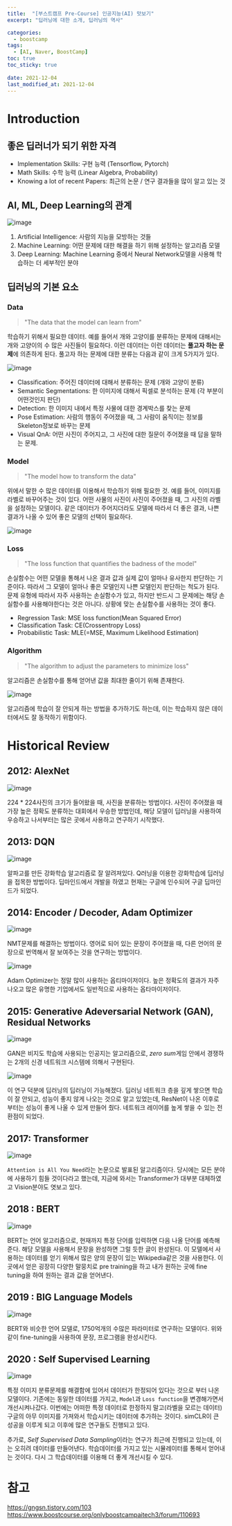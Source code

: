 ```yaml
---
title:  "[부스트캠프 Pre-Course] 인공지능(AI) 맛보기"
excerpt: "딥러닝에 대한 소개, 딥러닝의 역사"

categories:
  - boostcamp
tags:
  - [AI, Naver, BoostCamp]
toc: true
toc_sticky: true
 
date: 2021-12-04
last_modified_at: 2021-12-04
---
```


# Introduction
## 좋은 딥러너가 되기 위한 자격
- Implementation Skills: 구현 능력 (Tensorflow, Pytorch)
- Math Skills: 수학 능력 (Linear Algebra, Probability)
- Knowing a lot of recent Papers: 최근의 논문 / 연구 결과들을 많이 알고 있는 것

## AI, ML, Deep Learning의 관계
![image](https://user-images.githubusercontent.com/91870042/144704573-50928379-2c3a-435a-9f71-338be2efc9a9.png)

1. Artificial Intelligence: 사람의 지능을 모방하는 것들
2. Machine Learning: 어떤 문제에 대한 해결을 하기 위해 설정하는 알고리즘 모델
3. Deep Learning: Machine Learning 중에서 Neural Network모델을 사용해 학습하는 더 세부적인 분야

## 딥러닝의 기본 요소

### Data
> "The data that the model can learn from"

학습하기 위해서 필요한 데이터. 예를 들어서 개와 고양이를 분류하는 문제에 대해서는 개와 고양이의 수 많은 사진들이 필요하다. 이런 데이터는 이런 데이터는 **풀고자 하는 문제**에 의존하게 된다. 풀고자 하는 문제에 대한 분류는 다음과 같이 크게 5가지가 있다.
    
![image](https://user-images.githubusercontent.com/91870042/144704834-e01eec9f-ec99-4cc8-a8c8-62e41472eddd.png)

- Classification: 주어진 데이터에 대해서 분류하는 문제 (개와 고양이 분류)
- Semantic Segmentations: 한 이미지에 대해서 픽셀로 분석하는 문제 (각 부분이 어떤것인지 판단)
- Detection: 한 이미지 내에서 특정 사물에 대한 경계박스를 찾는 문제
- Pose Estimation: 사람의 행동이 주어졌을 때, 그 사람이 움직이는 정보를 Skeleton정보로 바꾸는 문제
- Visual QnA: 어떤 사진이 주어지고, 그 사진에 대한 질문이 주어졌을 때 답을 말하는 문제.

### Model
> "The model how to transform the data"

위에서 말한 수 많은 데이터를 이용해서 학습하기 위해 필요한 것. 예를 들어, 이미지를 라벨로 바꾸어주는 것이 있다. 어떤 사물의 사진이 사진이 주어졌을 때, 그 사진의 라벨을 설정하는 모델이다. 같은 데이터가 주어지더라도 모델에 따라서 더 좋은 결과, 나쁜 결과가 나올 수 있어 좋은 모델의 선택이 필요하다.

![image](https://user-images.githubusercontent.com/91870042/144704950-a55c4c49-6bca-46a7-9ed1-bcfe91971561.png)

### Loss
> "The loss function that quantifies the badness of the model"

손실함수는 어떤 모델을 통해서 나온 결과 값과 실제 값이 얼마나 유사한지 판단하는 기준이다. 따라서 그 모델이 얼마나 좋은 모델인지 나쁜 모델인지 판단하는 척도가 된다. 문제 유형에 따라서 자주 사용하는 손실함수가 있고, 하지만 반드시 그 문제에는 해당 손실함수를 사용해야한다는 것은 아니다. 상황에 맞는 손실함수를 사용하는 것이 좋다.

- Regression Task: MSE loss function(Mean Squared Error)
- Classification Task: CE(Crossentropy Loss)
- Probabilistic Task: MLE(=MSE, Maximum Likelihood Estimation)

### Algorithm
> "The algorithm to adjust the parameters to minimize loss"

알고리즘은 손실함수를 통해 얻어낸 값을 최대한 줄이기 위해 존재한다.

![image](https://user-images.githubusercontent.com/91870042/144705247-a71e2a75-aa9e-49a4-aeb2-ddd9fc864aac.png)

알고리즘에 학습이 잘 안되게 하는 방법을 추가하기도 하는데, 이는 학습하지 않은 데이터에서도 잘 동작하기 위함이다.



# Historical Review

## 2012: AlexNet
![image](https://user-images.githubusercontent.com/91870042/144705553-df38d1a2-71b3-46a6-892e-b26e8c3e9138.png)

224 * 224사진의 크기가 들어왔을 때, 사진을 분류하는 방법이다. 사진이 주어졌을 때 가장 높은 정확도 분류하는 대회에서 우승한 방법인데, 해당 모델이 딥러닝을 사용하여 우승하고 나서부터는 많은 곳에서 사용하고 연구하기 시작했다.

## 2013: DQN
![image](https://user-images.githubusercontent.com/91870042/144705577-b40c4409-7d15-47bb-87f9-0a2ac781ddbb.png)

알파고를 만든 강화학습 알고리즘로 잘 알려져있다. Q러닝을 이용한 강화학습에 딥러닝을 접목한 방법이다. 딥마인드에서 개발을 하였고 현재는 구글에 인수되어 구글 딥마인드가 되었다.

## 2014: Encoder / Decoder, Adam Optimizer
![image](https://user-images.githubusercontent.com/91870042/144705597-eda4e098-d43c-4261-991c-82992ceb1992.png)

NMT문제를 해결하는 방법이다. 영어로 되어 있는 문장이 주어졌을 때, 다른 언어의 문장으로 번역해서 잘 보여주는 것을 연구하는 방법이다.

![image](https://user-images.githubusercontent.com/91870042/144705618-a3ae31d0-743d-4de0-8f9f-888bc44041aa.png)

Adam Optimizer는 정말 많이 사용하는 옵티마이저이다. 높은 정확도의 결과가 자주 나오고 많은 유명한 기업에서도 일반적으로 사용하는 옵타마이저이다.

## 2015: Generative Adeversarial Network (GAN), Residual Networks
![image](https://user-images.githubusercontent.com/91870042/144705628-9e48435c-a4e5-48d1-a84d-204f839790ed.png)

GAN은 비지도 학습에 사용되는 인공지는 알고리즘으로, *zero sum*게임 안에서 경쟁하는 2개의 신경 네트워크 시스템에 의해서 구현된다.

![image](https://user-images.githubusercontent.com/91870042/144705641-e63ce07c-48e0-424e-a53b-c9f0f72c47b0.png)

이 연구 덕분에 딥러닝의 딥러닝이 가능해졌다. 딥러닝 네트워크 층을 깊게 쌓으면 학습이 잘 안되고, 성능이 좋지 않게 나오는 것으로 알고 있었는데, ResNet이 나온 이후로 부터는 성능이 좋게 나올 수 있게 만들어 줬다. 네트워크 레이어를 높게 쌓을 수 있는 전환점이 되었다.

## 2017: Transformer
![image](https://user-images.githubusercontent.com/91870042/144705655-27dc40dc-5713-4758-a237-b92b58b4ecc1.png)

`Attention is All You Need`라는 논문으로 발표된 알고리즘이다. 당시에는 모든 분야에 사용하기 힘들 것이다라고 했는데, 지금에 와서는 Transformer가 대부분 대체하였고 Vision분야도 엿보고 있다. 

## 2018 : BERT
![image](https://user-images.githubusercontent.com/91870042/144705658-915f56b3-fbf5-4f25-b472-ef7a373358cd.png)

BERT는 언어 알고리즘으로, 현재까지 특정 단어를 입력하면 다음 나올 단어를 예측해준다. 해당 모델을 사용해서 문장을 완성하면 그럴 듯한 글이 완성된다. 이 모델에서 사용하는 데이터를 얻기 위해서 많은 양의 문장이 있는 Wikipedia같은 것을 사용한다. 이곳에서 얻은 굉장히 다양한 말뭉치로 pre training을 하고 내가 원하는 곳에 fine tuning을 하여 원하는 결과 값을 얻어낸다.

## 2019 : BIG Language Models
![image](https://user-images.githubusercontent.com/91870042/144705659-ffebbe59-a457-4ce2-aa78-920f3579493a.png)

BERT와 비슷한 언어 모델로, 1750억개의 수많은 파라미터로 연구하는 모델이다. 위와 같이 fine-tuning을 사용하여 문장, 프로그램을 완성시킨다.

## 2020 : Self Supervised Learning
![image](https://user-images.githubusercontent.com/91870042/144705666-31f3e42f-ab98-4fb1-a4bf-4a1f69e403f1.png)

특정 이미지 분류문제를 해결함에 있어서 데이터가 한정되어 있다는 것으로 부터 나온 모델이다. 기존에는 동일한 데이터를 가지고, `Model`과 `Loss function`을 변경해가면서 개선시켜나갔다. 이번에는 어떠한 특정 데이터로 한정하지 말고(라벨을 모르는 데이터) 구글의 아무 이미지를 가져와서 학습시키는 데이터에 추가하는 것이다. simCLR이 큰 성공을 이루게 되고 이후에 많은 연구들도 진행되고 있다.

추가로, *Self Supervised Data Sampling*이라는 연구가 최근에 진행되고 있는데, 이는 오히려 데이터를 만들어낸다. 학습데이터를 가지고 있는 시뮬레이터를 통해서 얻어내는 것이다. 다시 그 학습데이터를 이용해 더 좋게 개선시킬 수 있다.


# 참고
https://gngsn.tistory.com/103
https://www.boostcourse.org/onlyboostcampaitech3/forum/110693
